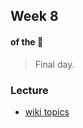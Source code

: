 ## Week 8
#### of the :tiger:

> Final day.

### Lecture
* [wiki topics](https://github.com/eca-201-expedia/eca201/wiki/week08)
